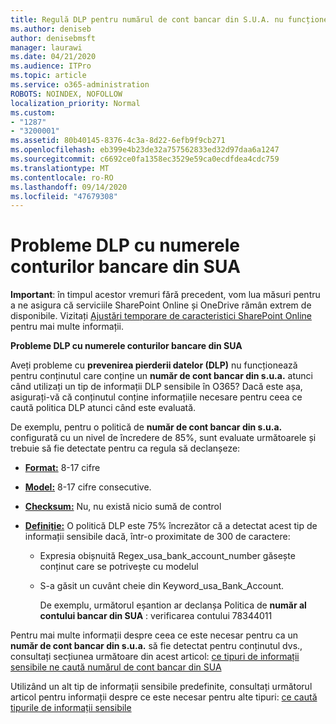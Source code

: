 ```yaml
---
title: Regulă DLP pentru numărul de cont bancar din S.U.A. nu funcționează
ms.author: deniseb
author: denisebmsft
manager: laurawi
ms.date: 04/21/2020
ms.audience: ITPro
ms.topic: article
ms.service: o365-administration
ROBOTS: NOINDEX, NOFOLLOW
localization_priority: Normal
ms.custom:
- "1287"
- "3200001"
ms.assetid: 80b40145-8376-4c3a-8d22-6efb9f9cb271
ms.openlocfilehash: eb399e4b23de32a757562833ed32d97daa6a1247
ms.sourcegitcommit: c6692ce0fa1358ec3529e59ca0ecdfdea4cdc759
ms.translationtype: MT
ms.contentlocale: ro-RO
ms.lasthandoff: 09/14/2020
ms.locfileid: "47679308"
---
```

# <a name="dlp-issues-with-us-bank-account-numbers"></a>Probleme DLP cu numerele conturilor bancare din SUA

**Important**: în timpul acestor vremuri fără precedent, vom lua măsuri pentru a ne asigura că serviciile SharePoint Online și OneDrive rămân extrem de disponibile. Vizitați [Ajustări temporare de caracteristici SharePoint Online](https://aka.ms/ODSPAdjustments) pentru mai multe informații.

**Probleme DLP cu numerele conturilor bancare din SUA**

Aveți probleme cu **prevenirea pierderii datelor (DLP)** nu funcționează pentru conținutul care conține un **număr de cont bancar din s.u.a.** atunci când utilizați un tip de informații DLP sensibile în O365? Dacă este așa, asigurați-vă că conținutul conține informațiile necesare pentru ceea ce caută politica DLP atunci când este evaluată.
  
De exemplu, pentru o politică de **număr de cont bancar din s.u.a.** configurată cu un nivel de încredere de 85%, sunt evaluate următoarele și trebuie să fie detectate pentru ca regula să declanșeze:
  
- **[Format:](https://docs.microsoft.com/microsoft-365/compliance/sensitive-information-type-entity-definitions#format-77)** 8-17 cifre

- **[Model:](https://docs.microsoft.com/microsoft-365/compliance/sensitive-information-type-entity-definitions#pattern-77)** 8-17 cifre consecutive.

- **[Checksum:](https://docs.microsoft.com/microsoft-365/compliance/sensitive-information-type-entity-definitions#checksum-76)** Nu, nu există nicio sumă de control

- **[Definiție:](https://docs.microsoft.com/microsoft-365/compliance/sensitive-information-type-entity-definitions)** O politică DLP este 75% încrezător că a detectat acest tip de informații sensibile dacă, într-o proximitate de 300 de caractere:

  - Expresia obișnuită Regex_usa_bank_account_number găsește conținut care se potrivește cu modelul

  - S-a găsit un cuvânt cheie din Keyword_usa_Bank_Account.

    De exemplu, următorul eșantion ar declanșa Politica de **număr al contului bancar din SUA** : verificarea contului 78344011

Pentru mai multe informații despre ceea ce este necesar pentru ca un **număr de cont bancar din s.u.a.** să fie detectat pentru conținutul dvs., consultați secțiunea următoare din acest articol: [ce tipuri de informații sensibile ne caută numărul de cont bancar din SUA](https://docs.microsoft.com/microsoft-365/compliance/sensitive-information-type-entity-definitions#us-bank-account-number)
  
Utilizând un alt tip de informații sensibile predefinite, consultați următorul articol pentru informații despre ce este necesar pentru alte tipuri: [ce caută tipurile de informații sensibile](https://docs.microsoft.com/microsoft-365/compliance/sensitive-information-type-entity-definitions)
  